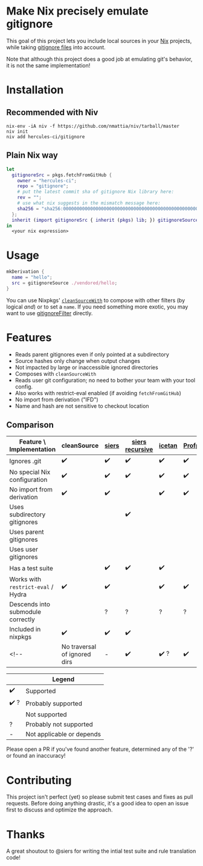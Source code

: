 
# Make Nix precisely emulate gitignore

This goal of this project lets you include local sources in your [Nix](https://builtwithnix.org) projects,
while taking [gitignore files](https://git-scm.com/docs/gitignore) into account.

Note that although this project does a good job at emulating git's behavior, it is not the same implementation!

# Installation

## Recommended with Niv
```
nix-env -iA niv -f https://github.com/nmattia/niv/tarball/master
niv init
niv add hercules-ci/gitignore
```

## Plain Nix way

```nix
let
  gitignoreSrc = pkgs.fetchFromGitHub { 
    owner = "hercules-ci";
    repo = "gitignore";
    # put the latest commit sha of gitignore Nix library here:
    rev = "";
    # use what nix suggests in the mismatch message here:
    sha256 = "sha256:0000000000000000000000000000000000000000000000000000";
  };
  inherit (import gitignoreSrc { inherit (pkgs) lib; }) gitignoreSource;
in
  <your nix expression>
```

# Usage

```nix
mkDerivation {
  name = "hello";
  src = gitignoreSource ./vendored/hello;
}
```

You can use Nixpkgs' [`cleanSourceWith`](https://github.com/NixOS/nixpkgs/blob/d1bb36d5cb5b78111f799eb26f5f17e5979bc746/lib/sources.nix#L35-L67) to compose with other filters (by logical _and_) or to set a `name`.
If you need something more exotic, you may want to use [gitignoreFilter](docs/gitignoreFilter.md) directly.

# Features

 - Reads parent gitignores even if only pointed at a subdirectory
 - Source hashes only change when output changes
 - Not impacted by large or inaccessible ignored directories
 - Composes with `cleanSourceWith`
 - Reads user git configuration; no need to bother your team with your tool config.
 - Also works with restrict-eval enabled (if avoiding `fetchFromGitHub`)
 - No import from derivation ("IFD")
 - Name and hash are not sensitive to checkout location

## Comparison

| Feature \ Implementation | cleanSource | [siers](https://github.com/siers/nix-gitignore) | [siers recursive](https://github.com/siers/nix-gitignore) | [icetan](https://github.com/icetan/nix-git-ignore-source) | [Profpatsch](https://github.com/Profpatsch/nixperiments/blob/master/filterSourceGitignore.nix) | [numtide](https://github.com/numtide/nix-gitignore) | this project
|-|-|-|-|-|-|-|-|
|Ignores .git                             | ✔️ | ✔️ | ✔️ | ✔️ | ✔️ | ✔️ | ✔️ 
|No special Nix configuration             | ✔️ | ✔️ | ✔️ | ✔️ | ✔️ |   | ✔️ 
|No import from derivation                | ✔️ | ✔️ |   | ✔️ | ✔️ | ✔️ | ✔️ 
|Uses subdirectory gitignores             |   |   | ✔️ |   |   | ✔️ | ✔️ 
|Uses parent gitignores                   |   |   |   |   |   |✔️ ?| ✔️ 
|Uses user gitignores                     |   |   |   |   |   | ✔️ | ✔️ 
|Has a test suite                         |   | ✔️ | ✔️ | ✔️ |   | ? | ✔️
|Works with `restrict-eval` / Hydra       | ✔️ | ✔️ |   | ✔️ | ✔️ |   | ✔️
|Descends into submodule correctly        |   | ? | ? | ? | ? |✔️ ?| ? #8 
|Included in nixpkgs                      | ✔️ | ✔️ | ✔️ |   |   |   |
<!-- |No traversal of ignored dirs             | - | ✔️ |✔️ ?| ✔️ |✔️ ?|✔️ ?| ✔️ ? -->

|   | Legend |
|---|-------------------------------------|
|✔️  | Supported
|✔️ ?| Probably supported
|   | Not supported
|?  | Probably not supported
|-  | Not applicable or depends


Please open a PR if you've found another feature, determined any of the '?' or found an inaccuracy!

# Contributing

This project isn't perfect (yet) so please submit test cases and fixes as pull requests. Before doing anything drastic, it's a good idea to open an issue first to discuss and optimize the approach.

# Thanks

A great shoutout to @siers for writing the intial test suite and rule translation code!
